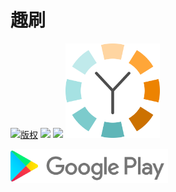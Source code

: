 # 趣刷
[![版权](https://img.shields.io/github/license/Mr-Cai/fun_refresh)](https://raw.githubusercontent.com/Mr-Cai/fun_refresh/master/LICENSE) 
![](https://img.shields.io/github/issues/Mr-Cai/fun_refresh)
![](https://img.shields.io/github/stars/Mr-Cai/fun_refresh)
[<img src="asset/svg/launch_icon.svg" width="30%" height="30%" alt="启动图标">](https://fir.im/funrefresh)  

[<img src="screen/google_play_store.png" width="50%" height="30%">](https://play.google.com/store/apps/details?id=intelligent.fun_refresh)